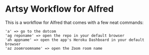 # Artsy Workflow for Alfred

This is a workflow for Alfred that comes with a few neat commands:

```
'a' => go to the dotcom
'ag reponame' => open the repo in your default browser
'ah appname' => open the app's Heroku Dashboard in your default browser
'az zoomroomname' => open the Zoom room name
```
